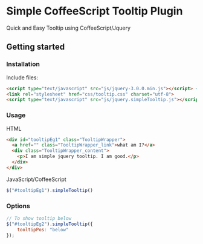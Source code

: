 # Simple CoffeeScript Tooltip Plugin

Quick and Easy Tooltip using CoffeeScript/Jquery

## Getting started

### Installation
Include files:
```html
<script type="text/javascript" src="js/jquery-3.0.0.min.js"></script> <!-- jQuery required -->
<link rel="stylesheet" href="css/tooltip.css" charset="utf-8">
<script type="text/javascript" src="js/jquery.simpleTooltip.js"></script>
```

### Usage

HTML
```html
<div id="tooltipEg1" class="TooltipWrapper">
  <a href="" class="TooltipWrapper_link">what am I?</a>
  <div class="TooltipWrapper_content">
    <p>I am simple jquery tooltip. I am good.</p>
  </div>
</div>
```

JavaScript/CoffeeScript
```js
$("#tooltipEg1").simpleTooltip()
```

### Options
```js
// To show tooltip below
$("#tooltipEg2").simpleTooltip({
	tooltipPos: "below"
});
```